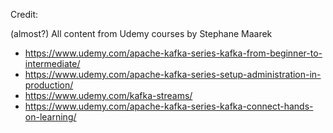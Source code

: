 Credit:

(almost?) All content from Udemy courses by Stephane Maarek  
- https://www.udemy.com/apache-kafka-series-kafka-from-beginner-to-intermediate/
- https://www.udemy.com/apache-kafka-series-setup-administration-in-production/
- https://www.udemy.com/kafka-streams/
- https://www.udemy.com/apache-kafka-series-kafka-connect-hands-on-learning/
